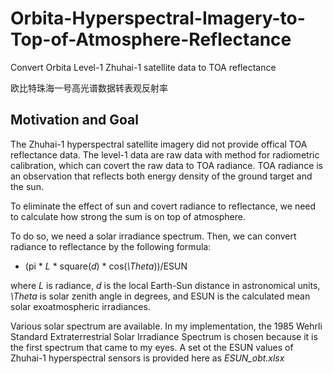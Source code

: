 # Orbita-Hyperspectral-Imagery-to-Top-of-Atmosphere-Reflectance
Convert Orbita Level-1 Zhuhai-1 satellite data to TOA reflectance

欧比特珠海一号高光谱数据转表观反射率



## Motivation and Goal

The Zhuhai-1 hyperspectral satellite imagery did not provide offical TOA reflectance data. 
The level-1 data are raw data with method for radiometric calibration, which can covert the raw data to TOA radiance. 
TOA radiance is an observation that reflects both energy density of the ground target and the sun. 

To eliminate the effect of sun and covert radiance to reflectance, we need to calculate how strong the sum is on top of atmosphere. 

To do so, we need a solar irradiance spectrum. Then, we can convert radiance to reflectance by the following formula:

- (pi * *L* * square(*d*) * cos(*\Theta*))/ESUN

where *L* is radiance, *d* is the local Earth-Sun distance in astronomical units, *\Theta* is solar zenith angle in degrees, and ESUN is the calculated mean solar exoatmospheric irradiances.

Various solar spectrum are available. In my implementation, the 1985 Wehrli Standard Extraterrestrial Solar Irradiance Spectrum is chosen because it is the first spectrum that came to my eyes. A set ot the ESUN values of Zhuhai-1 hyperspectral sensors is provided here as *ESUN_obt.xlsx*

